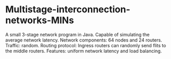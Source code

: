 # Multistage-interconnection-networks-MINs

A small 3-stage network program in Java.
Capable of simulating the average network latency.
Network components: 64 nodes and 24 routers.
Traffic: random.
Routing protocol: Ingress routers can randomly send flits to the middle routers.
Features: uniform network latency and load balancing.
